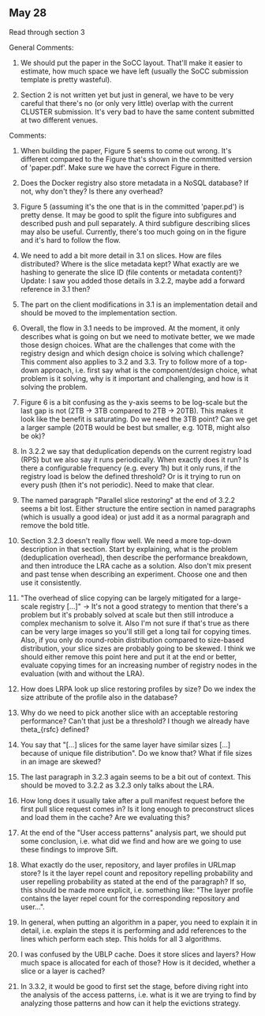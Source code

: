 May 28
------

Read through section 3

General Comments:

001. We should put the paper in the SoCC layout. That'll make
 it easier to estimate, how much space we have left (usually
 the SoCC submission template is pretty wasteful).

002. Section 2 is not written yet but just in general, we
 have to be very careful that there's no (or only very little)
 overlap with the current CLUSTER submission. It's very bad
 to have the same content submitted at two different venues.

Comments:

001. When building the paper, Figure 5 seems to come out wrong.
 It's different compared to the Figure that's shown in the
 committed version of 'paper.pdf'. Make sure we have the correct
 Figure in there.

002. Does the Docker registry also store metadata in a NoSQL
 database? If not, why don't they? Is there any overhead?

003. Figure 5 (assuming it's the one that is in the committed
 'paper.pd') is pretty dense. It may be good to split the figure
 into subfigures and described push and pull separately. A third
 subfigure describing slices may also be useful. Currently, there's
 too much going on in the figure and it's hard to follow the flow.

004. We need to add a bit more detail in 3.1 on slices. How are files
 distributed? Where is the slice metadata kept? What exactly are
 we hashing to generate the slice ID (file contents or metadata
 content)?
Update: I saw you added those details in 3.2.2, maybe add a forward
 reference in 3.1 then?

005. The part on the client modifications in 3.1 is an implementation
 detail and should be moved to the implementation section.

006. Overall, the flow in 3.1 needs to be improved. At the moment, it
 only describes what is going on but we need to motivate better, we we
 made those design choices. What are the challenges that come with
 the registry design and which design choice is solving which challenge?
 This comment also applies to 3.2 and 3.3. Try to follow more of a
 top-down approach, i.e. first say what is the component/design choice,
 what problem is it solving, why is it important and challenging, and
 how is it solving the problem.

007. Figure 6 is a bit confusing as the y-axis seems to be log-scale
 but the last gap is not (2TB -> 3TB compared to 2TB -> 20TB). This makes
 it look like the benefit is saturating. Do we need the 3TB point? Can
 we get a larger sample (20TB would be best but smaller, e.g. 10TB, might
 also be ok)?

008. In 3.2.2 we say that deduplication depends on the current registry
 load (RPS) but we also say it runs periodically. When exactly does it
 run? Is there a configurable frequency (e.g. every 1h) but it only runs,
 if the registry load is below the defined threshold? Or is it trying to
 run on every push (then it's not periodic). Need to make that clear.

009. The named paragraph "Parallel slice restoring" at the end of 3.2.2
 seems a bit lost. Either structure the entire section in named
 paragraphs (which is usually a good idea) or just add it as a normal
 paragraph and remove the bold title.

010. Section 3.2.3 doesn't really flow well. We need a more top-down
 description in that section. Start by explaining, what is the problem
 (deduplication overhead), then describe the performance breakdown, and
 then introduce the LRA cache as a solution. Also don't mix present
 and past tense when describing an experiment. Choose one and then
 use it consistently.

011. "The overhead of slice copying can be largely mitigated for
 a large-scale registry [...]" -> It's not a good strategy to mention that
 there's a problem but it's probably solved at scale but then still
 introduce a complex mechanism to solve it. Also I'm not sure if that's
 true as there can be very large images so you'll still get a long tail
 for copying times. Also, if you only do round-robin distribution compared
 to size-based distribution, your slice sizes are probably going to be
 skewed. I think we should either remove this point here and put it at
 the end or better, evaluate copying times for an increasing number of
 registry nodes in the evaluation (with and without the LRA).

012. How does LRPA look up slice restoring profiles by size? Do we index
 the size attribute of the profile also in the database?

013. Why do we need to pick another slice with an acceptable restoring
 performance? Can't that just be a threshold? I though we already have
 theta_{rsfc} defined?

014. You say that "[...] slices for the same layer have similar sizes
 [...] because of unique file distribution". Do we know that? What
 if file sizes in an image are skewed?

015. The last paragraph in 3.2.3 again seems to be a bit out of context.
 This should be moved to 3.2.2 as 3.2.3 only talks about the LRA.

016. How long does it usually take after a pull manifest request before
 the first pull slice request comes in? Is it long enough to preconstruct
 slices and load them in the cache? Are we evaluating this?

017. At the end of the "User access patterns" analysis part, we should
 put some conclusion, i.e. what did we find and how are we going to use
 these findings to improve Sift.

018. What exactly do the user, repository, and layer profiles in URLmap
store? Is it the layer repel count and repository repelling probability
and user repelling probability as stated at the end of the paragraph?
If so, this should be made more explicit, i.e. something like: "The
layer profile contains the layer repel count for the corresponding
repository and user...".

019. In general, when putting an algorithm in a paper, you need to
 explain it in detail, i.e. explain the steps it is performing and
 add references to the lines which perform each step. This holds
 for all 3 algorithms.

020. I was confused by the UBLP cache. Does it store slices and layers?
 How much space is allocated for each of those? How is it decided, whether
 a slice or a layer is cached?

021. In 3.3.2, it would be good to first set the stage, before diving right
 into the analysis of the access patterns, i.e. what is it we are trying to
 find by analyzing those patterns and how can it help the evictions strategy.

